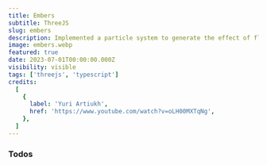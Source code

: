 ```yaml
---
title: Embers
subtitle: ThreeJS
slug: embers
description: Implemented a particle system to generate the effect of flying embers using GPGPU. The position of each particle is influenced by curl noise to create the appearance of embers drifting through the air.
image: embers.webp
featured: true
date: 2023-07-01T00:00:00.000Z
visibility: visible
tags: ['threejs', 'typescript']
credits:
  [
    {
      label: 'Yuri Artiukh',
      href: 'https://www.youtube.com/watch?v=oLH00MXTqNg',
    },
  ]
---
```


### Todos
